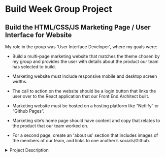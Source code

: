 # Build Week Group Project #

## Build the HTML/CSS/JS Marketing Page / User Interface for Website ##

My role in the group was 'User Interface Developer', where my goals were:

* Build a multi-page marketing website that matches the theme chosen by my group and provides the user with details about the product our team has selected to build.

* Marketing website must include responsive mobile and desktop screen widths.

* The call to action on the website should be a login button that links the user over to the React application that our Front End Architect built.

* Marketing website must be hosted on a hosting platform like “Netlify” or “Github Pages”.

* Marketing site’s home page should have content and copy that relates to the product that our team worked on.

* For a second page, create an 'about us' section that includes images of the members of our team, and links to one another’s socials/Github.

<details>
<summary>Project Description</summary>
<br>

__Pitch:__ As an expat, I want to be able to show off the places I've been and remember them for myself. I have a lot of amazing pics and stories from around the world I'd like to share, but I need a site that is more professional than Instagram in order to do so.

__MVP:__ User can visit site and see photos laid out in a grid, travelers can create, read, update, and delete stories and photos. (No ability to upload one's own photos for MVP.)

__Stretch Goal:__ Build an image uploader into the site to allow users the ability to upload their own assets. (This will require some work with a package called Drop Zone and a service called cloudinary.)
</details>